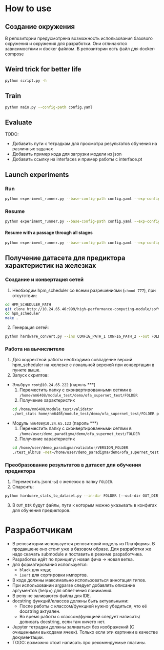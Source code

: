 # How to use

## Создание окружения
В репозитории предусмотрена возможность использования базового окружения и окружения для разработки.
Они отличаются зависимостями и docker файлом.
В репозитории есть файл для docker-compose

## Weird trick for better life

```bash
python script.py -h
```

## Train
```bash
python main.py --config-path config.yaml 
```

## Evaluate

TODO: 
- Добавить пути к тетрадкам для просмотра результатов обучения на различных задачах
- Добавить пример кода для загрузки модели из json
- Добавить ссылку на interfaces и пример работы с interface.pt

## Launch experiments

### Run
```bash
python experiment_runner.py --base-config-path config.yaml --exp-config-path ./configs/old/exp_segmentation_config_example.yaml --output-dir ./output/experiment --datasets-dir /workspace/labs_db/paradigma/
```
### Resume
```bash
python experiment_runner.py --base-config-path config.yaml --exp-config-path ./configs/old/exp_segmentation_config_example.yaml --output-dir ./output/experiment --datasets-dir /workspace/labs_db/paradigma/ --resume
```
#### Resume with a passage through all stages
```bash
python experiment_runner.py --base-config-path config.yaml --exp-config-path ./configs/old/exp_segmentation_config_example.yaml --output-dir ./output/experiment --datasets-dir /workspace/labs_db/paradigma/ --resume --from-scratch
```

## Получение датасета для предиктора характеристик на железках

### Создание и конвертация сетей
1. Необходим hpm_scheduler со всеми разрешениями (`chmod 777`), при отсутствии:
```bash
cd HPM_SCHEDULER_PATH 
git clone http://10.24.65.46:999/high-performance-computing-module/software/hpm_scheduler
cd hpm_scheduler
make .
```
2. Генерация сетей:
```bash
python hardware_convert.py --ins CONFIG_PATH_1 CONFIG_PATH_2 --out FOLDER --image-size HEIGHT WIDTH --classes N_CLASSES --systems module elbrus [--hpm HPM_SCHEDULER_PATH --det --nets NUM_NETS]
```
### Работа на вычислителе
1. Для корректной работы необходимо совпадение версий hpm_scheduler на железке с локальной версией при конвертации в пункте выше.
2. Запуск скриптов:
- Эльбрус `root@10.24.65.222` (пароль ***) 
  1. Переместить папку с сконвертированными сетями в `/home/nm6408/module_test/demo/ofa_supernet_test/FOLDER`
  2. Получение характеристик
  ```bash
  cd /home/nm6408/module_test/validator
  ./net_stats home/nm6408/module_test/demo/ofa_supernet_test/FOLDER path/to/result.json input.json
  ```
- Модуль `nm6408@10.24.65.123` (пароль ***)
  1. Переместить папку с сконвертированными сетями в `/home/user/demo_paradigma/demo/ofa_supernet_test/FOLDER`
  2. Получение характеристик
  ```bash
  cd /home/user/demo_paradigma/validator/VERSION_FOLDER
  ./test_elbrus -net=/home/user/demo_paradigma/demo/ofa_supernet_test/FOLDER -out=path/to/result.json -inp=input.json [-lam=5]
  ```
### Преобразование результатов в датасет для обучения предиктора
1.  Переместить json(-ы) с железок в папку `FOLDER`.
2.  Спарсить:
```bash
python hardware_stats_to_dataset.py --in-dir FOLDER [--out-dir OUT_DIR] 
``` 
3. В `OUT_DIR` будут файлы, пути к которым можно указывать в конфигах для обучения предикторов.


# Разработчикам
- В репозитории используется репозиторий модель из Платформы. В продакшене оно стоит уже в базовом образе. Для разработки же надо скачать submodule и поставить в режиме разработчика.
- Разработка идёт по принципу: новая фича -> новая ветка.
- для форматирования используется:
  - `black` для кода;
  - `isort` для сортировки импортов.
- В коде должны максимально использоваться аннотация типов.
- При использовании argparse следует добавлять описание аргументов (help=) для облегчения понимания.
- В репу не заливаются файлы для IDE.
- docstring функций/классов должны быть актуальными:
  - После работы с классом/функцией нужно убедиться, что её docstring актуален.
  - Во время работы с классом/функцией следует написать/дописать docstring, если там ничего нет.
- Jupyter тетрадки должны заливаться без изображений (С очищенными выходами ячеек). Только если эти картинки в качестве документации.
- TODO: возможно стоит написать про рекомендуемые плагины.
